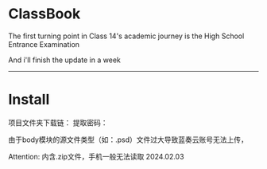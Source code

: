 # ClassBook
The first turning point in Class 14's academic journey is the High School Entrance Examination

And i'll finish the update in a week

---

# Install
项目文件夹下载链：
提取密码：

由于body模块的源文件类型（如：.psd）文件过大导致蓝奏云账号无法上传，


Attention: 内含.zip文件，手机一般无法读取
2024.02.03


